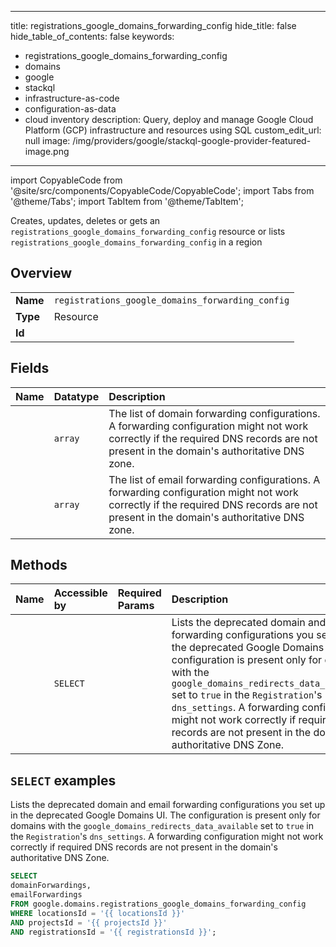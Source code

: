 
---
title: registrations_google_domains_forwarding_config
hide_title: false
hide_table_of_contents: false
keywords:
  - registrations_google_domains_forwarding_config
  - domains
  - google
  - stackql
  - infrastructure-as-code
  - configuration-as-data
  - cloud inventory
description: Query, deploy and manage Google Cloud Platform (GCP) infrastructure and resources using SQL
custom_edit_url: null
image: /img/providers/google/stackql-google-provider-featured-image.png
---

import CopyableCode from '@site/src/components/CopyableCode/CopyableCode';
import Tabs from '@theme/Tabs';
import TabItem from '@theme/TabItem';

Creates, updates, deletes or gets an <code>registrations_google_domains_forwarding_config</code> resource or lists <code>registrations_google_domains_forwarding_config</code> in a region

## Overview
<table><tbody>
<tr><td><b>Name</b></td><td><code>registrations_google_domains_forwarding_config</code></td></tr>
<tr><td><b>Type</b></td><td>Resource</td></tr>
<tr><td><b>Id</b></td><td><CopyableCode code="google.domains.registrations_google_domains_forwarding_config" /></td></tr>
</tbody></table>

## Fields
| Name | Datatype | Description |
|:-----|:---------|:------------|
| <CopyableCode code="domainForwardings" /> | `array` | The list of domain forwarding configurations. A forwarding configuration might not work correctly if the required DNS records are not present in the domain's authoritative DNS zone. |
| <CopyableCode code="emailForwardings" /> | `array` | The list of email forwarding configurations. A forwarding configuration might not work correctly if the required DNS records are not present in the domain's authoritative DNS zone. |

## Methods
| Name | Accessible by | Required Params | Description |
|:-----|:--------------|:----------------|:------------|
| <CopyableCode code="retrieve_google_domains_forwarding_config" /> | `SELECT` | <CopyableCode code="locationsId, projectsId, registrationsId" /> | Lists the deprecated domain and email forwarding configurations you set up in the deprecated Google Domains UI. The configuration is present only for domains with the `google_domains_redirects_data_available` set to `true` in the `Registration`'s `dns_settings`. A forwarding configuration might not work correctly if required DNS records are not present in the domain's authoritative DNS Zone. |

## `SELECT` examples

Lists the deprecated domain and email forwarding configurations you set up in the deprecated Google Domains UI. The configuration is present only for domains with the `google_domains_redirects_data_available` set to `true` in the `Registration`'s `dns_settings`. A forwarding configuration might not work correctly if required DNS records are not present in the domain's authoritative DNS Zone.

```sql
SELECT
domainForwardings,
emailForwardings
FROM google.domains.registrations_google_domains_forwarding_config
WHERE locationsId = '{{ locationsId }}'
AND projectsId = '{{ projectsId }}'
AND registrationsId = '{{ registrationsId }}'; 
```
